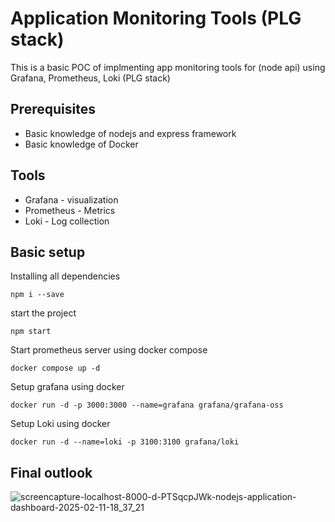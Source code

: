 # Application Monitoring Tools (PLG stack)

This is a basic POC of implmenting app monitoring tools for (node api) using Grafana, Prometheus, Loki (PLG stack)

## Prerequisites
- Basic knowledge of nodejs and express framework
- Basic knowledge of Docker

## Tools
  - Grafana - visualization
  - Prometheus - Metrics
  - Loki - Log collection

## Basic setup

Installing all dependencies
```
npm i --save
```

start the project 
```
npm start
```

Start prometheus server using docker compose
```
docker compose up -d
```

Setup grafana using docker
```
docker run -d -p 3000:3000 --name=grafana grafana/grafana-oss
```

Setup Loki using docker
```
docker run -d --name=loki -p 3100:3100 grafana/loki
```

## Final outlook
![screencapture-localhost-8000-d-PTSqcpJWk-nodejs-application-dashboard-2025-02-11-18_37_21](https://github.com/user-attachments/assets/4b3a795c-c1cf-48e5-91d5-128a81415a68)


